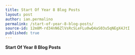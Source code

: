 ```yaml
---
title: Start Of Year 8 Blog Posts
layout: post
author: ian.permalino
permalink: /start-of-year-8-blog-posts/
source-id: 12m8M-rd34nN6ZlVsRcSLeFLu0wQ4aS03u5qNEgX4JtI
published: true
---
```

**Start Of Year 8 Blog Posts**

